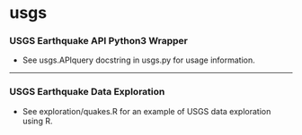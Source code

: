 usgs
====


### USGS Earthquake API Python3 Wrapper
- See usgs.APIquery docstring in usgs.py for usage information.


---


### USGS Earthquake Data Exploration
- See exploration/quakes.R for an example of USGS data exploration using R. 
